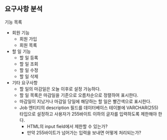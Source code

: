 ## 요구사항 분석
기능 목록
- 회원 기능
  - 회원 가입
  - 회원 목록
- 할 일 기능
  - 할 일 등록
  - 할 일 조회
  - 할 일 수정
  - 할 일 삭제
- 기타 요구사항
  - 할 일의 마감일은 오늘 이후로 설정 가능하다.
  - 할 일 목록은 마감일을 기준으로 오름차순으로 정렬하여 표시한다.
  - 마감일이 지났거나 마감일 당일에 해당하는 할 일은 빨간색으로 표시한다.
  - Job 엔티티의 description 필드를 데이터베이스 테이블에 VARCHAR(255) 타입으로 설정하고 사용자가 255바이트 이하의 글자를 입력하도록 제한해야 한다.
    - HTML의 input field에서 제한할 수 있는가?
    - 만약 255바이트가 넘어가는 입력을 보내면 어떻게 처리되는가?
